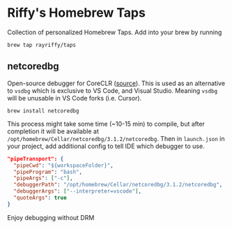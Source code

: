 Riffy's Homebrew Taps
===

Collection of personalized Homebrew Taps. Add into your brew by running

```
brew tap rayriffy/taps
```

netcoredbg
---

Open-source debugger for CoreCLR ([source](https://github.com/Samsung/netcoredbg)). This is used as an alternative to `vsdbg` which is exclusive to VS Code, and Visual Studio. Meaning `vsdbg` will be unusable in VS Code forks (i.e. Cursor).

```
brew install netcoredbg
```

This process might take some time (~10-15 min) to compile, but after completion it will be available at `/opt/homebrew/Cellar/netcoredbg/3.1.2/netcoredbg`. Then in `launch.json` in your project, add additional config to tell IDE which debugger to use.

```json
"pipeTransport": {
  "pipeCwd": "${workspaceFolder}",
  "pipeProgram": "bash",
  "pipeArgs": ["-c"],
  "debuggerPath": "/opt/homebrew/Cellar/netcoredbg/3.1.2/netcoredbg",
  "debuggerArgs": ["--interpreter=vscode"],
  "quoteArgs": true
}
```

Enjoy debugging without DRM

